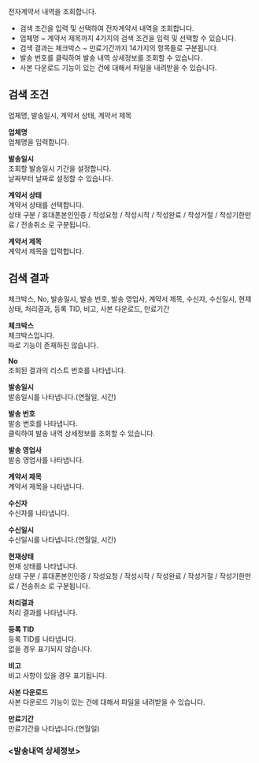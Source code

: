 전자계약서 내역을 조회합니다.

- 검색 조건을 입력 및 선택하여 전자계약서 내역을 조회합니다.
- 업체명 ~ 계약서 제목까지 4가지의 검색 조건을 입력 및 선택할 수 있습니다.
- 검색 결과는 체크박스 ~ 만료기간까지 14가지의 항목들로 구분됩니다.
- 발송 번호를 클릭하여 발송 내역 상세정보를 조회할 수 있습니다.
- 사본 다운로드 기능이 있는 건에 대해서 파일을 내려받을 수 있습니다.

## 검색 조건
업체명, 발송일시, 계약서 상태, 계약서 제목

**업체명**
<br>업체명을 입력합니다.

**발송일시**
<br>조회할 발송일시 기간을 설정합니다.
<br>날짜부터 날짜로 설정할 수 있습니다.

**계약서 상태**
<br>계약서 상태를 선택합니다.
<br>상태 구분 / 휴대폰본인인증 / 작성요청 / 작성시작 / 작성완료 / 작성거절 / 작성기한만료 / 전송취소 로 구분됩니다.

**계약서 제목**
<br>계약서 제목을 입력합니다.




## 검색 결과
체크박스, No, 발송일시, 발송 번호, 발송 영업사, 계약서 제목, 수신자, 수신일시, 현재상태, 처리결과, 등록 TID, 비고, 사본 다운로드, 만료기간

**체크박스**
<br>체크박스입니다.
<br>따로 기능이 존재하진 않습니다.

**No**
<br>조회된 결과의 리스트 번호를 나타냅니다.

**발송일시**
<br>발송일시를 나타냅니다.(연월일, 시간)

**발송 번호**
<br>발송 번호를 나타냅니다.
<br>클릭하여 발송 내역 상세정보를 조회할 수 있습니다.

**발송 영업사**
<br>발송 영업사를 나타냅니다.

**계약서 제목**
<br>계약서 제목을 나타냅니다.

**수신자**
<br>수신자를 나타냅니다.

**수신일시**
<br>수신일시를 나타냅니다.(연월일, 시간)

**현재상태**
<br>현재 상태를 나타냅니다.
<br>상태 구분 / 휴대폰본인인증 / 작성요청 / 작성시작 / 작성완료 / 작성거절 / 작성기한만료 / 전송취소 로 구분됩니다.

**처리결과**
<br>처리 결과를 나타냅니다.

**등록 TID**
<br>등록 TID를 나타냅니다.
<br>없을 경우 표기되지 않습니다.

**비고**
<br>비고 사항이 있을 경우 표기됩니다.

**사본 다운로드**
<br>사본 다운로드 기능이 있는 건에 대해서 파일을 내려받을 수 있습니다.

**만료기간**
<br>만료기간을 나타냅니다.(연월일)


### <발송내역 상세정보>
